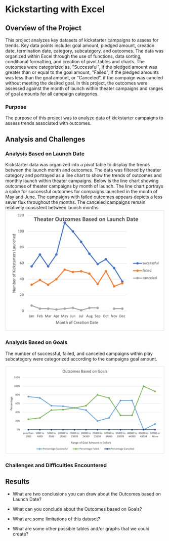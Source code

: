 # Kickstarting with Excel

## Overview of the Project

This project analyzes key datasets of kickstarter campaigns to assess for trends. Key data points include: goal amount, pledged amount, creation date, termination date, category, subcategory, and outcomes. The data was organized within Excel through the use of functions, data sorting, conditional formatting, and creation of pivot tables and charts. The outcomes were categorized as, "Successful", if the pledged amount was greater than or equal to the goal amount, "Failed", if the pledged amounts was less than the goal amount, or "Canceled", if the campaign was cancled without meeting the desired goal. In this project, the outcomes were assessed against the month of launch within theater campaigns and ranges of goal amounts for all campaign categories. 

### Purpose

The purpose of this project was to analyze data of kickstarter campaigns to assess trends associated with outcomes. 

## Analysis and Challenges

### Analysis Based on Launch Date
Kickstarter data was organized into a pivot table to display the trends between the launch month and outcomes. The data was filtered by theater category and portrayed as a line chart to show the trends of outcomes and monthly launch within theater campaigns. Below is the line chart showing outcomes of theater campaigns by month of launch. The line chart portrays a spike for successful outcomes for compaigns launched in the month of May and June. The campaigns with failed outcomes appears depicts a less sever flux throughout the months. The canceled campaigns remain relatively consistent between launch months. 
![Line Chart_Showing_Outcomes_Trend_with_Creation_Date](/Resources/Theater_Outcomes_VS_Launch.png)

### Analysis Based on Goals
The number of successful, failed, and canceled campaigns within play subcategory were categorized according to the campaigns goal amount.

![Line_Chart_Showing_Outcomes_Trend_with_Goals](/Resources/Outcomes_Vs_Goals.png)

### Challenges and Difficulties Encountered

## Results

- What are two conclusions you can draw about the Outcomes based on Launch Date?

- What can you conclude about the Outcomes based on Goals?

- What are some limitations of this dataset?

- What are some other possible tables and/or graphs that we could create?
